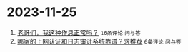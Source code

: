 # 2023-11-25

1. [老哥们，我这种作息正常吗？](https://www.v2ex.com/t/995027) `16条评论` `问与答`
1. [哪家的上网认证和日志审计系统靠谱？求推荐](https://www.v2ex.com/t/995025) `6条评论` `问与答`
